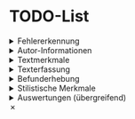 # TODO-List

<details>
<summary>Fehlererkennung</summary>

- [&check;] falsch geschriebenes Wort <!-- ID: GERMAN_SPELLER_RULE, Message: Möglicher Tippfehler gefunden. -->
- [&check;] falsche Großschreibung <!-- ID: DE_CASE, Message: Außer am Satzanfang werden nur Nomen und Eigennamen großgeschrieben. -->
- [&check;] Wortwiederholung <!-- ID: GERMAN_WORD_REPEAT_RULE, Message: Möglicher Tippfehler: ein Wort wird wiederholt -->
- [&check;] Doppelte Punktuation <!-- ID: DE_DOUBLE_PUNCTUATION, Message: Zwei aufeinanderfolgende Kommas -->
- [&check;] Satzanfang mit kleinem Wort <!--  ID: UPPERCASE_SENTENCE_START, Message: Dieser Satz fängt nicht mit einem großgeschriebenen Wort an. -->
- [&check;] Komma vor indirekter Frage oder Relativsatz <!-- ID: INDIREKTE_FRAGE, Message: Indirekte Fragen und Relativsätze werden mit Komma vom Hauptsatz abgetrennt. -->
- [&check;] Kleingeschriebenes Nomen <!--  ID: WETTER_SUBST, Message: Das Nomen „Wetter“ wird großgeschrieben. / ID: REGELN_SUBST, Message: Bitte prüfen Sie, ob „Regeln“ hier als Nomen gebraucht wird und daher großgeschrieben werden muss. / ID: ART_KLEINES_NOMEN, Message: Wenn es sich um ein Nomen handelt, muss es großgeschrieben werden. -->
- [&check;] fehlendes Anführungszeichen <!-- ID: DE_UNPAIRED_QUOTES, Message: Zeichen ohne sein Gegenstück: ‚"‘ scheint zu fehlen -->
- [&check;] Kein Pluralapostroph e.g. Handy's <!-- ID: PLURAL_APOSTROPH, Message: Meinten Sie „Handys“ oder „Handy“? Normalerweise wird im Deutschen vor einem Plural-s kein Apostroph gesetzt. -->
- [&check;] fehlendes Komma bei Infinitivgruppe <!-- ID: KOMMA_INFINITIVGRUPPEN, Message: Wenn es sich hier um eine Infinitivgruppe (‚zu‘ + Grundform) handelt, muss in der Regel ein Komma gesetzt werden. -->
- [ ] fehlenden Punkt erkennen. 




</details>

<details>
<summary>Autor-Informationen</summary>

- [ ] ID erfassen
- [ ] Geschlecht erfassen
- [ ] Muttersprache erfassen
- [ ] Zweit-/Fremdsprachen erfassen
- [ ] Regionale Zugehörigkeit erfassen
- [ ] Alter erfassen
- [ ] Beruf erfassen
- [ ] Weitere Angaben ergänzen

</details>

<details>
<summary>Textmerkmale</summary>

- [ ] Textsorte auswählen (WhatsApp / E-Mail / Brief / …)
- [ ] Art der Textproduktion erfassen:
  - [ ] Textverarbeitung
  - [ ] Mobiles Endgerät (Touchscreen)
  - [ ] Haptische Tastatur
- [ ] Autokorrekturstatus erfassen:
  - [ ] Eingeschaltet
  - [ ] Ausgeschaltet
  - [ ] Swype-Tastatur
- [ ] Textfunktion definieren (e.g. Geschäftsbrief, Familienchat)
- [ ] Gesprächspartner erfassen:
  - [ ] Familie / Freunde / ...
  - [ ] Grad der Vertrautheit
- [ ] Zeitpunkt der Textproduktion erfassen
- [ ] Weitere Angaben ergänzen

</details>

<details>
<summary>Texterfassung</summary>

- [&check;] Originaltext speichern
- [] Korrigierten Text erstellen (deutsche Rechtschreibung & Grammatik)
- [ ] Wortform erfassen *
- [ ] Lexem erfassen *:
  - [ ] Einfaches Lexem (z.B. "Buch")
  - [ ] Kompositum (z.B. "Buchreihe")
- [ ] Grammatik annotieren *
- [ ] Satzstruktur annotieren *

</details>

<details>
<summary>Befunderhebung</summary>

- [ ] Orthografiefehler erfassen:
  - [ ] Graphemauslassung
    - [ ] Typ A
    - [ ] Typ B
  - [ ] Graphemhinzufügung
    - [ ] Typ A
    - [ ] Typ B
  - [ ] Groß-/Kleinschreibung prüfen:
    - [ ] Groß- statt Kleinschreibung
    - [ ] Klein- statt Großschreibung
  - [ ] Getrennt-/Zusammenschreibung prüfen:
    - [ ] Getrennt- statt Zusammenschreibung
    - [ ] Zusammen- statt Getrenntschreibung
- [ ] Interpunktion prüfen
- [ ] Weitere Fehlerarten ergänzen

</details>

<details>
<summary>Stilistische Merkmale</summary>

- [ ] Emoji-Nutzung dokumentieren
- [ ] Auffällige Wortwahl erfassen
- [ ] Weitere stilistische Besonderheiten dokumentieren

</details>

</details>

<details>
<summary>Auswertungen (übergreifend)</summary>

- [ ] Frequenzen/Varianz auswerten:
  - [ ] Innerhalb eines Autors (pro Text, mehrere Texte, alle Texte)
  - [ ] Innerhalb bestimmter Gruppen (Altersgruppe, Region etc.)
- [ ] Statistiken erstellen:
  - [ ] Häufigkeit Graphemauslassung:
    - [ ] Bei Hilfsverben
    - [ ] Bei bestimmten Lexemen
    - [ ] Nach Wortarten/Wortformen
  - [ ] Häufigkeit Merkmalsbündelung innerhalb eines Textes/Autors
  - [ ] Varianz der Varianten innerhalb eines Autors ("hab" vs. "habe")
  - [ ] Verhältnis korrekter/inkorrekter Varianten bestimmter Lexeme:
    - [ ] z.B. Getrennt- statt Zusammenschreibung bei Komposita
  - [ ] Gesamtauswertung des Korpus

</details>
&cross;